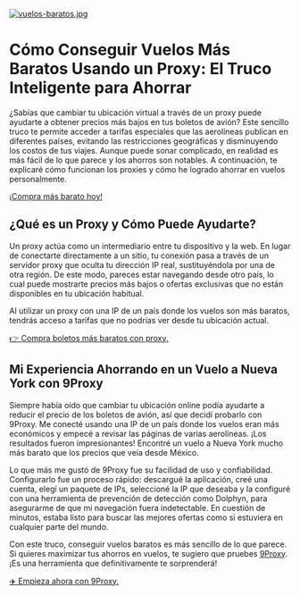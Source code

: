 [![vuelos-baratos.jpg](https://i.postimg.cc/bJtKgb6D/vuelos-baratos.jpg)](https://postimg.cc/JDR64yCM)

# Cómo Conseguir Vuelos Más Baratos Usando un Proxy: El Truco Inteligente para Ahorrar

¿Sabías que cambiar tu ubicación virtual a través de un proxy puede ayudarte a obtener precios más bajos en tus boletos de avión? Este sencillo truco te permite acceder a tarifas especiales que las aerolíneas publican en diferentes países, evitando las restricciones geográficas y disminuyendo los costos de tus viajes. Aunque puede sonar complicado, en realidad es más fácil de lo que parece y los ahorros son notables. A continuación, te explicaré cómo funcionan los proxies y cómo he logrado ahorrar en vuelos personalmente.

[¡Compra más barato hoy!](https://9proxy.com/?utm_source=Web2.0&utm_medium=Graphy&utm_id=sophie89)

## ¿Qué es un Proxy y Cómo Puede Ayudarte?

Un proxy actúa como un intermediario entre tu dispositivo y la web. En lugar de conectarte directamente a un sitio, tu conexión pasa a través de un servidor proxy que oculta tu dirección IP real, sustituyéndola por una de otra región. De este modo, pareces estar navegando desde otro país, lo cual puede mostrarte precios más bajos o ofertas exclusivas que no están disponibles en tu ubicación habitual.

Al utilizar un proxy con una IP de un país donde los vuelos son más baratos, tendrás acceso a tarifas que no podrías ver desde tu ubicación actual.

[👉 Compra boletos más baratos con proxy.](https://9proxy.com/?utm_source=Web2.0&utm_medium=Graphy&utm_id=sophie89)

## Mi Experiencia Ahorrando en un Vuelo a Nueva York con 9Proxy

Siempre había oído que cambiar tu ubicación online podía ayudarte a reducir el precio de los boletos de avión, así que decidí probarlo con 9Proxy. Me conecté usando una IP de un país donde los vuelos eran más económicos y empecé a revisar las páginas de varias aerolíneas. ¡Los resultados fueron impresionantes! Encontré un vuelo a Nueva York mucho más barato que los precios que veía desde México.

Lo que más me gustó de 9Proxy fue su facilidad de uso y confiabilidad. Configurarlo fue un proceso rápido: descargué la aplicación, creé una cuenta, elegí un paquete de IPs, seleccioné la IP que deseaba y la configuré con una herramienta de prevención de detección como Dolphyn, para asegurarme de que mi navegación fuera indetectable. En cuestión de minutos, estaba listo para buscar las mejores ofertas como si estuviera en cualquier parte del mundo.

Con este truco, conseguir vuelos baratos es más sencillo de lo que parece. Si quieres maximizar tus ahorros en vuelos, te sugiero que pruebes [9Proxy](https://9proxy.com/?utm_source=Web2.0&utm_medium=Graphy&utm_id=sophie89). ¡Es una herramienta que definitivamente te sorprenderá!

[✈️ Empieza ahora con 9Proxy.](https://9proxy.com/pricing?utm_source=Web2.0&utm_medium=Graphy&utm_id=sophie89)
